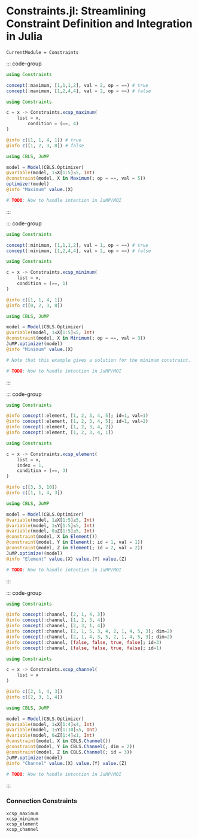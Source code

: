 # Constraints.jl: Streamlining Constraint Definition and Integration in Julia

```@meta
CurrentModule = Constraints
```

::: code-group

```julia [JC-API]
using Constraints

concept(:maximum, [1,1,1,2], val = 2, op = ==) # true
concept(:maximum, [1,2,4,4], val = 2, op = ==) # false
```

```julia [XCSP]
using Constraints

c = x -> Constraints.xcsp_maximum(
    list = x,
		condition = (==, 4)
)

@info c([1, 1, 4, 1]) # true
@info c([1, 2, 3, 8]) # false
```

```julia [JuMP]
using CBLS, JuMP

model = Model(CBLS.Optimizer)
@variable(model, 1≤X[1:5]≤5, Int)
@constraint(model, X in Maximum(; op = ==, val = 5))
optimize!(model)
@info "Maximum" value.(X)
```

```julia [MOI]
# TODO: How to handle intention in JuMP/MOI
```

:::

::: code-group

```julia [JC-API]
using Constraints

concept(:minimum, [1,1,1,2], val = 1, op = ==) # true
concept(:minimum, [1,2,4,4], val = 2, op = ==) # false
```

```julia [XCSP]
using Constraints

c = x -> Constraints.xcsp_minimum(
    list = x,
    condition = (==, 1)
)

@info c([1, 1, 4, 1])
@info c([0, 2, 3, 8])
```

```julia [JuMP]
using CBLS, JuMP

model = Model(CBLS.Optimizer)
@variable(model, 1≤X[1:5]≤5, Int)
@constraint(model, X in Minimum(; op = ==, val = 3))
JuMP.optimize!(model)
@info "Minimum" value.(X)

# Note that this example gives a solution for the minimum constraint.
```

```julia [MOI]
# TODO: How to handle intention in JuMP/MOI
```

:::

::: code-group

```julia [JC-API]
using Constraints

@info concept(:element, [1, 2, 3, 4, 5]; id=1, val=1)
@info concept(:element, [1, 2, 3, 4, 5]; id=1, val=2)
@info concept(:element, [1, 2, 3, 4, 2])
@info concept(:element, [1, 2, 3, 4, 1])
```

```julia [XCSP]
using Constraints

c = x -> Constraints.xcsp_element(
	list = x,
	index = 1,
	condition = (==, 3)
)

@info c([3, 3, 10])
@info c([1, 1, 4, 3])
```

```julia [JuMP]
using CBLS, JuMP

model = Model(CBLS.Optimizer)
@variable(model, 1≤X[1:5]≤5, Int)
@variable(model, 1≤Y[1:5]≤5, Int)
@variable(model, 0≤Z[1:5]≤5, Int)
@constraint(model, X in Element())
@constraint(model, Y in Element(; id = 1, val = 1))
@constraint(model, Z in Element(; id = 2, val = 2))
JuMP.optimize!(model)
@info "Element" value.(X) value.(Y) value.(Z)
```

```julia [MOI]
# TODO: How to handle intention in JuMP/MOI
```

:::

::: code-group

```julia [JC-API]
using Constraints

@info concept(:channel, [2, 1, 4, 3])
@info concept(:channel, [1, 2, 3, 4])
@info concept(:channel, [2, 3, 1, 4])
@info concept(:channel, [2, 1, 5, 3, 4, 2, 1, 4, 5, 3]; dim=2)
@info concept(:channel, [2, 1, 4, 3, 5, 2, 1, 4, 5, 3]; dim=2)
@info concept(:channel, [false, false, true, false]; id=3)
@info concept(:channel, [false, false, true, false]; id=1)
```

```julia [XCSP]
using Constraints

c = x -> Constraints.xcsp_channel(
	list = x
)

@info c([2, 1, 4, 3])
@info c([2, 3, 1, 4])
```

```julia [JuMP]
using CBLS, JuMP

model = Model(CBLS.Optimizer)
@variable(model, 1≤X[1:4]≤4, Int)
@variable(model, 1≤Y[1:10]≤5, Int)
@variable(model, 0≤Z[1:4]≤1, Int)
@constraint(model, X in CBLS.Channel())
@constraint(model, Y in CBLS.Channel(; dim = 2))
@constraint(model, Z in CBLS.Channel(; id = 3))
JuMP.optimize!(model)
@info "Channel" value.(X) value.(Y) value.(Z)
```

```julia [MOI]
# TODO: How to handle intention in JuMP/MOI
```

:::

### Connection Constraints

```@docs; canonical=false
xcsp_maximum
xcsp_minimum
xcsp_element
xcsp_channel
```
